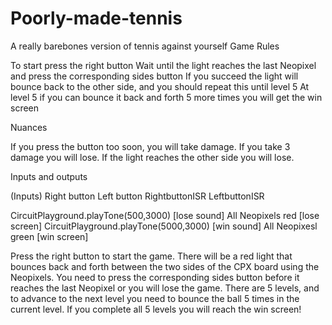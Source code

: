 # Poorly-made-tennis
A really barebones version of tennis against yourself
Game Rules

To start press the right button
Wait until the light reaches the last Neopixel and press the corresponding sides button
If you succeed the light will bounce back to the other side, and you should repeat this until level 5
At level 5 if you can bounce it back and forth 5 more times you will get the win screen

Nuances
	
If you press the button too soon, you will take damage.  If you take 3 damage you will lose.
If the light reaches the other side you will lose.

Inputs and outputs

(Inputs)
Right button
Left button
RightbuttonISR
LeftbuttonISR

CircuitPlayground.playTone(500,3000) [lose sound]
All Neopixels red [lose screen]
CircuitPlayground.playTone(5000,3000) [win sound]
All Neopixesl green [win screen]



Press the right button to start the game.  There will be a red light that bounces back and forth between the two sides of the CPX board using the Neopixels.  You need to press the corresponding sides button before it reaches the last Neopixel or you will lose the game. There are 5 levels, and to advance to the next level you need to bounce the ball 5 times in the current level.  If you complete all 5 levels you will reach the win screen!
